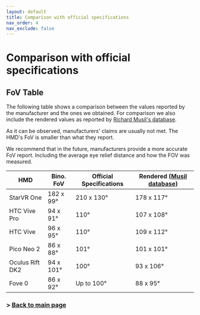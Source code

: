 ```yaml
---
layout: default
title: Comparison with official specifications
nav_order: 4
nav_exclude: false
---
```

# Comparison with official specifications
## FoV Table
The following table shows a comparison between the values reported by the manufacturer and the ones we obtained. For comparison we also include the rendered values as reported by <a href="https://risa2000.github.io/hmdgdb/"> Richard Musil's database</a>.

As it can be observed, manufacturers' claims are usually not met. The HMD's FoV is smaller than what they report.  

We recommend that in the future, manufacturers provide a more accurate FoV report. Including the average eye relief distance and how the FOV was measured.

<div id="tableTex"> 
    <table>
        <thead>
            <tr>
                <th>HMD</th>
                <th>Bino. FoV</th>
                <th>Official Specifications</th>
                <th>Rendered (<a href="https://risa2000.github.io/hmdgdb/">Musil database</a>)</th>
            </tr>
        </thead>
        <tbody>
            <tr>
                <td>StarVR One</td>
                <td>182 x 99°</td>
                <td>210 x 130°</td>
                <td>178 x 117°</td>
            </tr>
            <tr>
                <td>HTC Vive Pro</td>
                <td>94 x 91°</td>
                <td>110°</td>
                <td>107 x 108°</td>
            </tr>
            <tr>
                <td>HTC Vive</td>
                <td>96 x 95°</td>
                <td>110°</td>
                <td>109 x 112°</td>
            </tr>
            <tr>
                <td>Pico Neo 2</td>
                <td>86 x 88°</td>
                <td>101°</td>
                <td>101 x 101°</td>
            </tr>
            <tr>
                <td>Oculus Rift DK2</td>
                <td>94 x 101°</td>
                <td>100°</td>
                <td>93 x 106°</td>
            </tr>
            <tr>
                <td>Fove 0</td>
                <td>86 x 92°</td>
                <td>Up to 100°</td>
                <td>88 x 95°</td>
            </tr>
        </tbody>
        </table>
</div>



### > [Back to main page](https://zeissvisionsciencelab.github.io/HMD-FOV/)